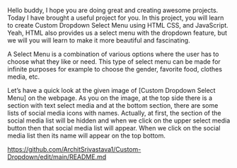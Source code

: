 Hello buddy, I hope you are doing great and creating awesome projects. Today I have brought a useful project for you. In this project, you will learn to create Custom Dropdown Select Menu using HTML CSS, and JavaScript. Yeah, HTML also provides us a select menu with the dropdown feature, but we will you will learn to make it more beautiful and fascinating.

A Select Menu is a combination of various options where the user has to choose what they like or need. This type of select menu can be made for infinite purposes for example to choose the gender, favorite food, clothes media, etc.

Let’s have a quick look at the given image of [Custom Dropdown Select Menu] on the webpage. As you on the image, at the top side there is a section with text select media and at the bottom section, there are some lists of social media icons with names. Actually, at first, the section of the social media list will be hidden and when we click on the upper select media button then that social media list will appear. When we click on the social media list then its name will appear on the top bottom.


https://github.com/ArchitSrivastava1/Custom-Dropdown/edit/main/README.md

